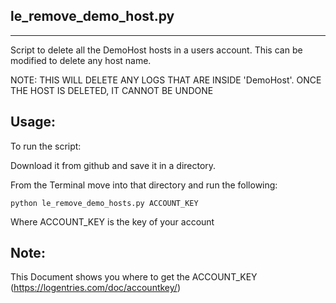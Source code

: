 le_remove_demo_host.py
-------------------
-------------------

Script to delete all the DemoHost hosts in a users account.
This can be modified to delete any host name.

NOTE: THIS WILL DELETE ANY LOGS THAT ARE INSIDE 'DemoHost'.
ONCE THE HOST IS DELETED, IT CANNOT BE UNDONE

Usage:
-----

To run the script:

Download it from github and save it in a directory. 

From the Terminal move into that directory and run the following: 

	python le_remove_demo_hosts.py ACCOUNT_KEY

Where ACCOUNT_KEY is the key of your account

Note:
-----
This Document shows you where to get the ACCOUNT_KEY (https://logentries.com/doc/accountkey/)
